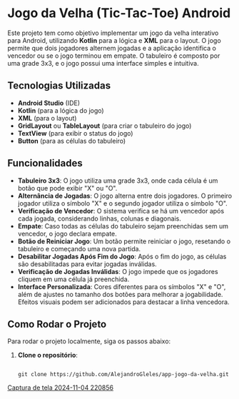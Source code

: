# Jogo da Velha (Tic-Tac-Toe) Android

Este projeto tem como objetivo implementar um jogo da velha interativo para Android, utilizando **Kotlin** para a lógica e **XML** para o layout. O jogo permite que dois jogadores alternem jogadas e a aplicação identifica o vencedor ou se o jogo terminou em empate. O tabuleiro é composto por uma grade 3x3, e o jogo possui uma interface simples e intuitiva.

## Tecnologias Utilizadas
- **Android Studio** (IDE)
- **Kotlin** (para a lógica do jogo)
- **XML** (para o layout)
- **GridLayout** ou **TableLayout** (para criar o tabuleiro do jogo)
- **TextView** (para exibir o status do jogo)
- **Button** (para as células do tabuleiro)

## Funcionalidades
- **Tabuleiro 3x3**: O jogo utiliza uma grade 3x3, onde cada célula é um botão que pode exibir "X" ou "O".
- **Alternância de Jogadas**: O jogo alterna entre dois jogadores. O primeiro jogador utiliza o símbolo "X" e o segundo jogador utiliza o símbolo "O".
- **Verificação de Vencedor**: O sistema verifica se há um vencedor após cada jogada, considerando linhas, colunas e diagonais.
- **Empate**: Caso todas as células do tabuleiro sejam preenchidas sem um vencedor, o jogo declara empate.
- **Botão de Reiniciar Jogo**: Um botão permite reiniciar o jogo, resetando o tabuleiro e começando uma nova partida.
- **Desabilitar Jogadas Após Fim do Jogo**: Após o fim do jogo, as células são desabilitadas para evitar jogadas inválidas.
- **Verificação de Jogadas Inválidas**: O jogo impede que os jogadores cliquem em uma célula já preenchida.
- **Interface Personalizada**: Cores diferentes para os símbolos "X" e "O", além de ajustes no tamanho dos botões para melhorar a jogabilidade. Efeitos visuais podem ser adicionados para destacar a linha vencedora.

## Como Rodar o Projeto

Para rodar o projeto localmente, siga os passos abaixo:

1. **Clone o repositório**:
   ```bash!

   git clone https://github.com/AlejandroGleles/app-jogo-da-velha.git
[Captura de tela 2024-11-04 220856](https://github.com/user-attachments/assets/53e590f5-a65e-40a6-adb1-1113b80c432e)
